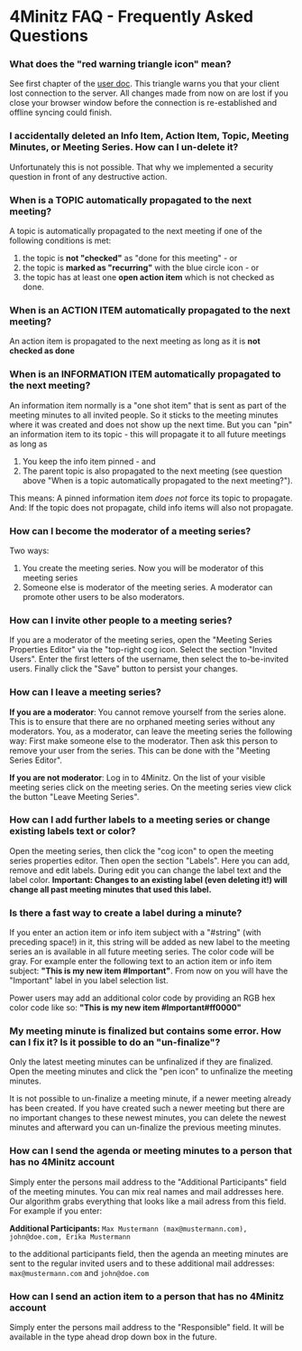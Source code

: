 # 4Minitz FAQ - Frequently Asked Questions

### What does the "red warning triangle icon" mean?
See first chapter of the [user doc](user/usermanual.md). This triangle warns you that your client lost connection to the server. All changes made from now on are lost if you close your browser window before the connection is re-established and offline syncing could finish.


### I accidentally deleted an Info Item, Action Item, Topic, Meeting Minutes, or Meeting Series. How can I un-delete it?
 Unfortunately this is not possible. That why we implemented a security question in front of any destructive action.

### When is a TOPIC automatically propagated to the next meeting?
  A topic is automatically propagated to the next meeting if one of the following conditions is met:
  1. the topic is **not "checked"** as "done for this meeting" - or
  1. the topic is **marked as "recurring"** with the blue circle icon - or
  1. the topic has at least one **open action item** which is not checked as done.

   
### When is an ACTION ITEM automatically propagated to the next meeting?
 An action item is propagated to the next meeting as long as it is **not checked as done**
 
 
### When is an INFORMATION ITEM automatically propagated to the next meeting?
 An information item normally is a "one shot item" that is sent as part of the meeting minutes to all invited people. So it sticks to the meeting minutes where it was created and does not show up the next time. But you can "pin" an information item to its topic - this will propagate it to all future meetings as long as
 1. You keep the info item pinned - and
 1. The parent topic is also propagated to the next meeting (see question above "When is a topic automatically propagated to the next meeting?").
  
 This means: A pinned information item *does not* force its topic to propagate. And: If the topic does not propagate, child info items will also not propagate.   
 
 
### How can I become the moderator of a meeting series?
 Two ways:
 1. You create the meeting series. Now you will be moderator of this meeting series
 1. Someone else is moderator of the meeting series. A moderator can promote other users to be also moderators.
 
 
### How can I invite other people to a meeting series?
 If you are a moderator of the meeting series, open the "Meeting Series Properties Editor" via the "top-right cog icon. Select the section "Invited Users". Enter the first letters of the username, then select the to-be-invited users. Finally click the "Save" button to persist your changes.
 
   
### How can I leave a meeting series?
**If you are a moderator**: You cannot remove yourself from the series alone. This is to ensure that there are no orphaned meeting series without any moderators. You, as a moderator, can leave the meeting series the following way: First make someone else to the moderator. Then ask this person to remove your user from the series. This can be done with the "Meeting Series Editor".

 **If you are not moderator**: Log in to 4Minitz. On the list of your visible meeting series click on the meeting series. On the meeting series view click the button "Leave Meeting Series".  
 
 
### How can I add further labels to a meeting series or change existing labels text or color?
 Open the meeting series, then click the "cog icon" to open the meeting series properties editor. Then open the section "Labels". Here you can add, remove and edit labels. During edit you can change the label text and the label color.
 **Important: Changes to an existing label (even deleting it!) will change all past meeting minutes that used this label.**
 
### Is there a fast way to create a label during a minute?
 If you enter an action item or info item subject with a "#string" (with preceding space!) in it, this string will be added as new label to the meeting series an is available in all future meeting series. The color code will be gray.
 For example enter the following text to an action item or info item subject: **"This is my new item #Important"**. From now on you will have the "Important" label in you label selection list.
 
 Power users may add an additional color code by providing an RGB hex color code like so: **"This is my new item #Important#ff0000"**
 
 
### My meeting minute is finalized but contains some error. How can I fix it? Is it possible to do an "un-finalize"?
 Only the latest meeting minutes can be unfinalized if they are finalized. Open the meeting minutes and click the "pen icon" to unfinalize the meeting minutes.
 
It is not possible to un-finalize a meeting minute, if a newer meeting already has been created. If you have created such a newer meeting but there are no important changes to these newest minutes, you can delete the newest minutes and afterward you can un-finalize the previous meeting minutes.


### How can I send the agenda or meeting minutes to a person that has no 4Minitz account
 Simply enter the persons mail address to the "Additional Participants" field of the meeting minutes.
 You can mix real names and mail addresses here. Our algorithm grabs everything
 that looks like a mail adress from this field. For example if you enter: 
 
 **Additional Participants:** ```Max Mustermann (max@mustermann.com), john@doe.com, Erika Mustermann```
 
 to the
 additional participants field, then the agenda an meeting minutes are sent to
  the regular invited users and to these additional mail addresses: 
  ```max@mustermann.com``` and ```john@doe.com```

### How can I send an action item to a person that has no 4Minitz account
Simply enter the persons mail address to the "Responsible" field.
It will be available in the type ahead drop down box in the future.
